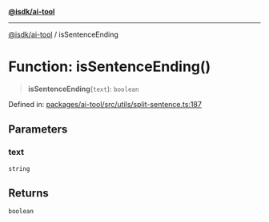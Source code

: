 [**@isdk/ai-tool**](../README.md)

***

[@isdk/ai-tool](../globals.md) / isSentenceEnding

# Function: isSentenceEnding()

> **isSentenceEnding**(`text`): `boolean`

Defined in: [packages/ai-tool/src/utils/split-sentence.ts:187](https://github.com/isdk/ai-tool.js/blob/760349925bceb5de6b4188926a13bfb3f0ce4ced/src/utils/split-sentence.ts#L187)

## Parameters

### text

`string`

## Returns

`boolean`
